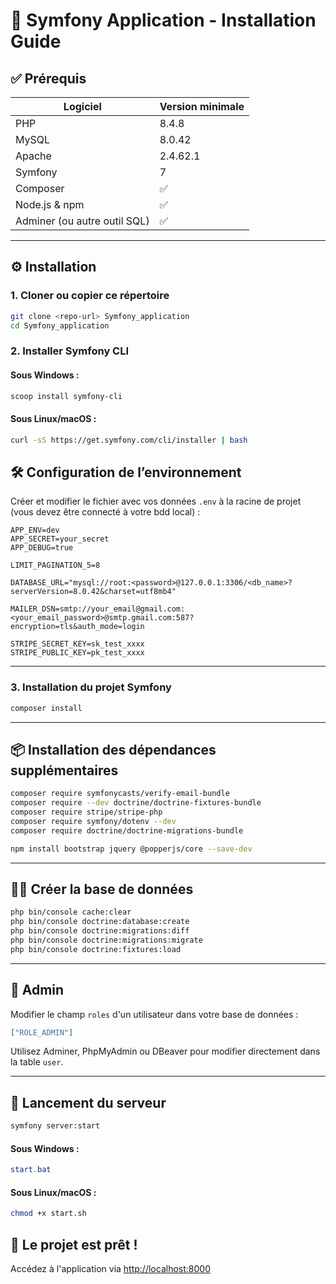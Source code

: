 # 🧪 Symfony Application - Installation Guide

## ✅ Prérequis

| Logiciel        | Version minimale |
|----------------|------------------|
| PHP            | 8.4.8            |
| MySQL          | 8.0.42           |
| Apache         | 2.4.62.1         |
| Symfony        | 7                |
| Composer       | ✅               |
| Node.js & npm  | ✅               |
| Adminer (ou autre outil SQL) | ✅  |

---

## ⚙️ Installation

### 1. Cloner ou copier ce répertoire

```bash
git clone <repo-url> Symfony_application
cd Symfony_application
```

### 2. Installer Symfony CLI

#### Sous **Windows** :
```powershell
scoop install symfony-cli
```

#### Sous **Linux/macOS** :
```bash
curl -sS https://get.symfony.com/cli/installer | bash
```

## 🛠️ Configuration de l’environnement

Créer et modifier le fichier avec vos données `.env` à la racine de projet (vous devez être connecté à votre bdd local) :

```
APP_ENV=dev
APP_SECRET=your_secret
APP_DEBUG=true

LIMIT_PAGINATION_5=8

DATABASE_URL="mysql://root:<password>@127.0.0.1:3306/<db_name>?serverVersion=8.0.42&charset=utf8mb4"

MAILER_DSN=smtp://your_email@gmail.com:<your_email_password>@smtp.gmail.com:587?encryption=tls&auth_mode=login

STRIPE_SECRET_KEY=sk_test_xxxx
STRIPE_PUBLIC_KEY=pk_test_xxxx
```

---

### 3. Installation du projet Symfony

```bash
composer install
```

---

## 📦 Installation des dépendances supplémentaires

```bash
composer require symfonycasts/verify-email-bundle
composer require --dev doctrine/doctrine-fixtures-bundle
composer require stripe/stripe-php
composer require symfony/dotenv --dev
composer require doctrine/doctrine-migrations-bundle

npm install bootstrap jquery @popperjs/core --save-dev
```

---

## 🧑‍💻 Créer la base de données

```bash
php bin/console cache:clear
php bin/console doctrine:database:create
php bin/console doctrine:migrations:diff
php bin/console doctrine:migrations:migrate
php bin/console doctrine:fixtures:load
```

---

## 🔐 Admin

Modifier le champ `roles` d'un utilisateur dans votre base de données :

```json
["ROLE_ADMIN"]
```

Utilisez Adminer, PhpMyAdmin ou DBeaver pour modifier directement dans la table `user`.

---

## 🚀 Lancement du serveur

```bash
symfony server:start
```

#### Sous **Windows** :
```powershell
start.bat
```

#### Sous **Linux/macOS** :
```bash
chmod +x start.sh
```

## 🎉 Le projet est prêt !
Accédez à l'application via [http://localhost:8000](http://localhost:8000)
